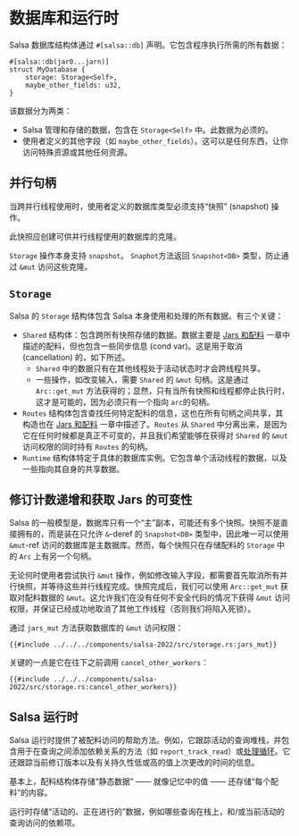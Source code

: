 <!-- master#657b856 --->

# 数据库和运行时

Salsa 数据库结构体通过 `#[salsa::db]` 声明。它包含程序执行所需的所有数据：

```rust,ignore
#[salsa::db(jar0...jarn)]
struct MyDatabase {
    storage: Storage<Self>,
    maybe_other_fields: u32,
}
```

该数据分为两类：

* Salsa 管理和存储的数据，包含在 `Storage<Self>` 中。此数据为必须的。
* 使用者定义的其他字段（如 `maybe_other_fields`）。这可以是任何东西，让你访问特殊资源或其他任何资源。

## 并行句柄

当跨并行线程使用时，使用者定义的数据库类型必须支持“快照” (snapshot) 操作。

此快照应创建可供并行线程使用的数据库的克隆。

`Storage` 操作本身支持 `snapshot`。 `Snaphot`方法返回 `Snapshot<DB>` 类型，防止通过 `&mut` 访问这些克隆。

## `Storage`

Salsa 的 `Storage` 结构体包含 Salsa 本身使用和处理的所有数据。有三个关键：

* `Shared` 结构体：包含跨所有快照存储的数据。数据主要是 [Jars 和配料] 一章中描述的配料，但也包含一些同步信息
  (cond var)。这是用于取消 (cancellation) 的，如下所述。
  * `Shared` 中的数据只有在其他线程处于活动状态时才会跨线程共享。
  * 一些操作，如改变输入，需要 `Shared` 的 `&mut` 句柄。这是通过 `Arc::get_mut`
    方法获得的；显然，只有当所有快照和线程都停止执行时，这才是可能的，因为必须只有一个指向 `arc`的句柄。
* `Routes` 结构体包含查找任何特定配料的信息，这也在所有句柄之间共享，其构造也在 [Jars 和配料] 一章中描述了。`Routes` 从 `Shared`
  中分离出来，是因为它在任何时候都是真正不可变的，并且我们希望能够在获得对 `Shared` 的 `&mut` 访问权限的同时持有 `Routes` 的句柄。
* `Runtime` 结构体特定于具体的数据库实例。它包含单个活动线程的数据，以及一些指向其自身的共享数据。

[Jars 和配料]: ./jars_and_ingredients.md

## 修订计数递增和获取 Jars 的可变性

Salsa 的一般模型是，数据库只有一个“主”副本，可能还有多个快照。快照不是直接拥有的，而是装在只允许 `&`-deref 的
`Snapshot<DB>` 类型中，因此唯一可以使用 `&mut`-ref 访问的数据库是主数据库。然而，每个快照只在存储配料的 `Storage` 中的 `Arc` 上有另一个句柄。

无论何时使用者尝试执行 `&mut` 操作，例如修改输入字段，都需要首先取消所有并行快照，并等待这些并行线程完成。快照完成后，我们可以使用
`Arc::get_mut` 获取对配料数据的 `&mut`。这允许我们在没有任何不安全代码的情况下获得 `&mut`
访问权限，并保证已经成功地取消了其他工作线程（否则我们将陷入死锁）。

通过 `jars_mut` 方法获取数据库的 `&mut` 访问权限：

```rust,ignore
{{#include ../../../components/salsa-2022/src/storage.rs:jars_mut}}
```

关键的一点是它在往下之前调用 `cancel_other_workers`：

```rust,ignore
{{#include ../../../components/salsa-2022/src/storage.rs:cancel_other_workers}}
```

## Salsa 运行时

Salsa 运行时提供了被配料访问的帮助方法。例如，它跟踪活动的查询堆栈，并包含用于在查询之间添加依赖关系的方法（如 
`report_track_read`）或[处理循环](./cycles.md)。它还跟踪当前修订版本以及有关持久性低或高的值上次更改的时间的信息。

基本上，配料结构体存储“静态数据” —— 就像记忆中的值 —— 还存储“每个配料”的内容。

运行时存储“活动的、正在进行的”数据，例如哪些查询在栈上，和/或当前活动的查询访问的依赖项。
